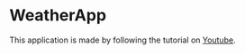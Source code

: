 # WeatherApp
This application is made by following the tutorial on [Youtube](https://www.youtube.com/watch?v=Z3Krx7utyKs&amp;list=PLam6bY5NszYPU3Bk39HuPnnVVTaLhWIL0&amp;pp=iAQB).
